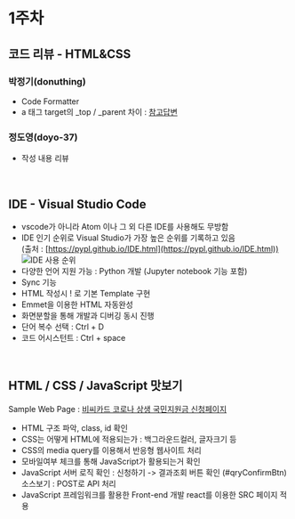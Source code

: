 # 1주차

## 코드 리뷰 - HTML&CSS

### 박정기(donuthing)

- Code Formatter
- a 태그 target의 \_top / \_parent 차이 : [참고답변](https://m.kin.naver.com/mobile/qna/detail.nhn?d1id=1&dirId=1040205&docId=322364609&qb=aHRtbA==&enc=utf8&section=kin.qna&rank=899&search_sort=0&spq=0)

### 정도영(doyo-37)

- 작성 내용 리뷰

<br>

## IDE - Visual Studio Code

- vscode가 아니라 Atom 이나 그 외 다른 IDE를 사용해도 무방함
- IDE 인기 순위로 Visual Studio가 가장 높은 순위를 기록하고 있음  
  (출처 : [https://pypl.github.io/IDE.html](https://pypl.github.io/IDE.html))
  ![IDE 사용 순위](https://s3-us-east-2.amazonaws.com/blog-ghost-prod/2021/02/best-javascript-ide20.jpg 'Best IDE 2020')
- 다양한 언어 지원 가능 : Python 개발 (Jupyter notebook 기능 포함)
- Sync 기능
- HTML 작성시 ! 로 기본 Template 구현
- Emmet을 이용한 HTML 자동완성
- 화면분할을 통해 개발과 디버깅 동시 진행
- 단어 복수 선택 : Ctrl + D
- 코드 어시스턴트 : Ctrl + space

<br>

## HTML / CSS / JavaScript 맛보기

Sample Web Page : [비씨카드 코로나 상생 국민지원금 신청페이지](https://go.bccard.com)

- HTML 구조 파악, class, id 확인
- CSS는 어떻게 HTML에 적용되는가 : 백그라운드컬러, 글자크기 등
- CSS의 media query를 이용해서 반응형 웹사이트 처리
- 모바일여부 체크를 통해 JavaScript가 활용되는거 확인
- JavaScript 서버 로직 확인 : 신청하기 -> 결과조회 버튼 확인 (#qryConfirmBtn) 소스보기 : POST로 API 처리
- JavaScript 프레임워크를 활용한 Front-end 개발 react를 이용한 SRC 페이지 적용
